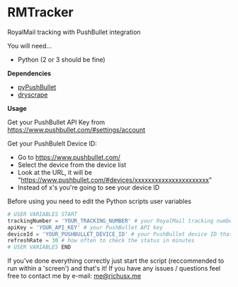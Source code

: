 # RMTracker
RoyalMail tracking with PushBullet integration

You will need...
- Python (2 or 3 should be fine)

**Dependencies**
- [pyPushBullet](https://github.com/Azelphur/pyPushBullet/)
- [dryscrape](https://github.com/niklasb/dryscrape/)

**Usage**

Get your PushBullet API Key from https://www.pushbullet.com/#settings/account

Get your PushBulelt Device ID:
  - Go to https://www.pushbullet.com/
  - Select the device from the device list
  - Look at the URL, it will be "https://www.pushbullet.com/#devices/xxxxxxxxxxxxxxxxxxxxxx"
  - Instead of x's you're going to see your device ID

Before using you need to edit the Python scripts user variables
```python
# USER VARIABLES START
trackingNumber = 'YOUR_TRACKING_NUMBER' # your RoyalMail tracking number
apiKey = 'YOUR_API_KEY' # your PushBullet API key
deviceId = 'YOUR_PUSHBULLET_DEVICE_ID' # your PushBullet device ID that you want to push status to
refreshRate = 30 # how often to check the status in minutes
# USER VARIABLES END
```

If you've done everything correctly just start the script (reccommended to run within a 'screen') and that's it!
If you have any issues / questions feel free to contact me by e-mail: me@richusx.me
